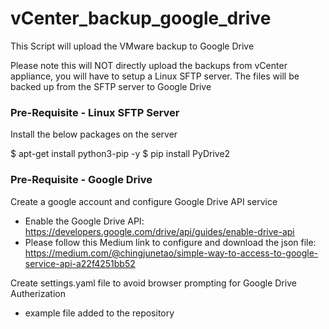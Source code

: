 # vCenter_backup_google_drive
This Script will upload the VMware backup to Google Drive

Please note this will NOT directly upload the backups from vCenter appliance, you will have to setup a Linux SFTP server. The files will be backed up from the SFTP server to Google Drive

### Pre-Requisite - Linux SFTP Server ###

Install the below packages on the server

$ apt-get install python3-pip -y
$ pip install PyDrive2

### Pre-Requisite - Google Drive ###

Create a google account and configure Google Drive API service
- Enable the Google Drive API: https://developers.google.com/drive/api/guides/enable-drive-api
- Please follow this Medium link to configure and download the json file: https://medium.com/@chingjunetao/simple-way-to-access-to-google-service-api-a22f4251bb52

Create settings.yaml file to avoid browser prompting for Google Drive Autherization
- example file added to the repository

